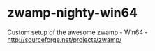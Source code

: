 # zwamp-nighty-win64
Custom setup of the awesome zwamp - Win64 - http://sourceforge.net/projects/zwamp/
